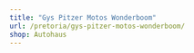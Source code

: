 ```yaml
---
title: "Gys Pitzer Motos Wonderboom"
url: /pretoria/gys-pitzer-motos-wonderboom/
shop: Autohaus
---
```

